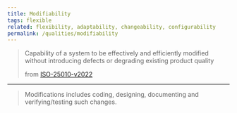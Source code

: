 ```yaml
---
title: Modifiability
tags: flexible
related: flexibility, adaptability, changeability, configurability
permalink: /qualities/modifiability
---
```


>Capability of a system to be effectively and efficiently modified without introducing defects or degrading existing product quality
>
>from [ISO-25010-v2022](/references/#iso-25010-2022)

<hr class="with-no-margin"/>

>Modifications includes coding, designing, documenting and verifying/testing such changes.